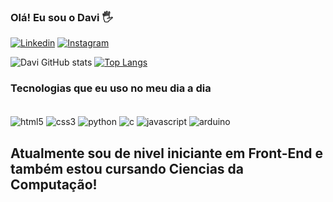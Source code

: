 ### Olá! Eu sou o Davi 🖐️

[![Linkedin](https://img.shields.io/badge/LinkedIn-0077B5?style=for-the-badge&logo=linkedin&logoColor=white)](https://www.linkedin.com/in/davi-gabriel-6678861a2/)
[![Instagram](https://img.shields.io/badge/Instagram-E4405F?style=for-the-badge&logo=instagram&logoColor=white)](https://www.instagram.com/ddavi_1/)

![Davi GitHub stats](https://github-readme-stats.vercel.app/api?username=ddavi1&show_icons=true&theme=radical)
[![Top Langs](https://github-readme-stats.vercel.app/api/top-langs/?username=ddavi1&hide_progress=true)](https://github.com/anuraghazra/github-readme-stats)

### Tecnologias que eu uso no meu dia a dia

<div style="display: inline_block"><br/>
    <img align="center" src="https://img.shields.io/badge/HTML5-E34F26?style=for-the-badge&logo=html5&logoColor=white" alt="html5">
    <img align="center" src="https://img.shields.io/badge/CSS3-1572B6?style=for-the-badge&logo=css3&logoColor=white" alt="css3">
    <img align="center" src="https://img.shields.io/badge/Python-14354C?style=for-the-badge&logo=python&logoColor=white" alt="python">
    <img align="center" src="https://img.shields.io/badge/C-00599C?style=for-the-badge&logo=c&logoColor=white" alt="c">
    <img align="center" src="https://img.shields.io/badge/JavaScript-F7DF1E?style=for-the-badge&logo=javascript&logoColor=black" alt="javascript">
    <img align="center" src="https://img.shields.io/badge/Arduino_IDE-00979D?style=for-the-badge&logo=arduino&logoColor=white" alt="arduino">
    
    

    
</div>

## Atualmente sou de nivel iniciante em Front-End e também estou cursando Ciencias da Computação!

